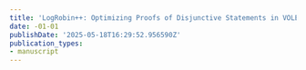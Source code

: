 ```yaml
---
title: 'LogRobin++: Optimizing Proofs of Disjunctive Statements in VOLE-Based ZK'
date: -01-01
publishDate: '2025-05-18T16:29:52.956590Z'
publication_types:
- manuscript
---
```

